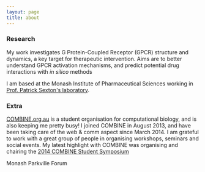 ```yaml
---
layout: page
title: about
---
```


### Research

My work investigates G Protein-Coupled Receptor (GPCR) structure and dynamics, a key target for therapeutic intervention.
Aims are to better understand GPCR activation mechanisms, and predict potential drug interactions with *in silico* methods

I am based at the Monash Institute of Pharmaceutical Sciences working in
[Prof. Patrick Sexton's laboratory](http://www.monash.edu/pharm/research/areas/drug-discovery/laboratories/sexton.html).

### Extra

[COMBINE.org.au](http://combine.org.au/) is a student organisation for computational biology, and is also keeping me pretty busy!
I joined COMBINE in August 2013, and have been taking care of the web & comm aspect since March 2014. I am grateful to work with a
great group of people in organising workshops, seminars and social events. My latest highlight with COMBINE was organising and chairing the
[2014 COMBINE Student Symposium](http://combine.org.au/2015/01/10/2014-wrap-up-with-a-two-day-event-combine-student-symposium-and-python-workshop/)

Monash Parkville Forum
